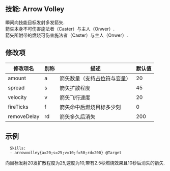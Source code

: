 技能: Arrow Volley
--------------------------

瞬间向技能目标发射多发箭矢.  
箭矢本身不可伤害施法者（Caster）与主人（Onwer）.  
箭矢所附带的燃烧可伤害施法者（Caster）与主人（Onwer）.

修改项
----------

| 修改项名 | 别称    | 描述                                                                                                    | 默认值 |
|-----------|------------|----------------------------------------------------------------------------------------------------------------|---------------|
| amount      | a       | 箭矢数量（支持[占位符](/技能/占位符)与[变量](/技能/变量)）                         | 20      |
| spread      | s       | 箭矢扩散程度                              | 45      |
| velocity    | v       | 箭矢飞行速度                                 | 20      |
| fireTicks   | f       | 箭矢命中后燃烧目标多少刻           | 0       |
| removeDelay | rd      | 箭矢多久后消失 | 200     |

示例
--------

      Skills:
      - arrowvolley{a=20;s=25;v=10;f=50;rd=200} @Target

向目标发射20发扩散程度为25,速度为10,带有2.5秒燃烧效果且10秒后消失的箭矢.
